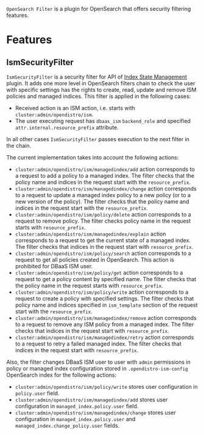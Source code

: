 `OpenSearch Filter` is a plugin for OpenSearch that offers security filtering features.

# Features

## IsmSecurityFilter

`IsmSecurityFilter` is a security filter for API of [Index State Management](https://opensearch.org/docs/latest/im-plugin/ism/index/) plugin. It adds one more level in 
OpenSearch filters chain to check the user with specific settings has the rights to create, read, update and remove ISM 
policies and managed indices. This filter is applied in the following cases:

* Received action is an ISM action, i.e. starts with `cluster:admin/opendistro/ism`.
* The user executing request has `dbaas_ism` `backend_role` and specified `attr.internal.resource_prefix` attribute.

In all other cases `IsmSecurityFilter` passes execution to the next filter in the chain.

The current implementation takes into account the following actions:

* `cluster:admin/opendistro/ism/managedindex/add` action corresponds to a request to add a policy to a managed index. 
The filter checks that the policy name and indices in the request start with the `resource_prefix`.
* `cluster:admin/opendistro/ism/managedindex/change` action corresponds to a request to update a managed index policy to
a new policy (or to a new version of the policy). The filter checks that the policy name and indices in the request 
start with the `resource_prefix`.
* `cluster:admin/opendistro/ism/policy/delete` action corresponds to a request to remove policy. The filter checks 
policy name in the request starts with `resource_prefix`.
* `cluster:admin/opendistro/ism/managedindex/explain` action corresponds to a request to get the current state of a 
managed index. The filter checks that indices in the request start with `resource_prefix`.
* `cluster:admin/opendistro/ism/policy/search` action corresponds to a request to get all policies created in 
OpenSearch. This action is prohibited for DBaaS ISM user.
* `cluster:admin/opendistro/ism/policy/get` action corresponds to a request to get a policy content by specified name. 
The filter checks that the policy name in the request starts with `resource_prefix`.
* `cluster:admin/opendistro/ism/policy/write` action corresponds to a request to create a policy with specified 
settings. The filter checks that policy name and indices specified in `ism_template` section of the request start with the `resource_prefix`.
* `cluster:admin/opendistro/ism/managedindex/remove` action corresponds to a request to remove any ISM policy from a 
managed index. The filter checks that indices in the request start with `resource_prefix`.
* `cluster:admin/opendistro/ism/managedindex/retry` action corresponds to a request to retry a failed managed index. 
The filter checks that indices in the request start with `resource_prefix`.

Also, the filter changes DBaaS ISM user to user with `admin` permissions in policy or managed index configuration stored 
in `.opendistro-ism-config` OpenSearch index for the following actions:

* `cluster:admin/opendistro/ism/policy/write` stores user configuration in `policy.user` field.
* `cluster:admin/opendistro/ism/managedindex/add` stores user configuration in `managed_index.policy.user` field.
* `cluster:admin/opendistro/ism/managedindex/change` stores user configuration in `managed_index.policy.user` and 
`managed_index.change_policy.user` fields.
